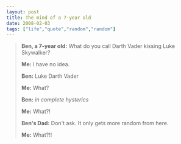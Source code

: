 ```yaml
---
layout: post
title: The mind of a 7-year old
date: 2008-02-03
tags: ["life","quote","random","random"]
---
```


> **Ben, a 7-year old:** What do you call Darth Vader kissing Luke Skywalker?> 
> **Me:** I have no idea.> 
> **Ben:** Luke Darth Vader> 
> **Me:** What?> 
> **Ben:** _in complete hysterics_> 
> **Me:** What?!> 
> **Ben's Dad:** Don't ask. It only gets more random from here.> 
> **Me:** What?!!